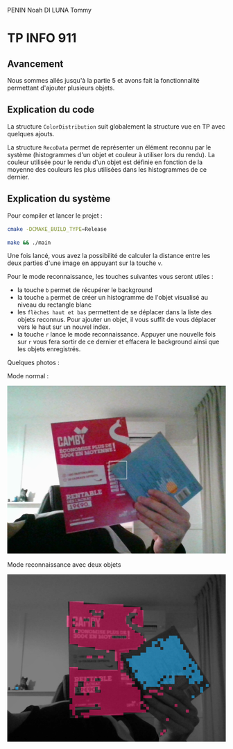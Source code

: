 PENIN Noah
DI LUNA Tommy

# TP INFO 911

## Avancement

Nous sommes allés jusqu'à la partie 5 et avons fait la fonctionnalité permettant d'ajouter plusieurs objets.

## Explication du code

La structure `ColorDistribution` suit globalement la structure vue en TP avec quelques ajouts.

La structure `RecoData` permet de représenter un élément reconnu par le système (histogrammes d'un objet et couleur à utiliser lors du rendu).
La couleur utilisée pour le rendu d'un objet est définie en fonction de la moyenne des couleurs les plus utilisées dans les histogrammes de ce dernier.

## Explication du système

Pour compiler et lancer le projet :

```bash
cmake -DCMAKE_BUILD_TYPE=Release
```

```bash
make && ./main
```

Une fois lancé, vous avez la possibilité de calculer la distance entre les deux parties d'une image en appuyant sur la touche `v`.

Pour le mode reconnaissance, les touches suivantes vous seront utiles :
- la touche `b` permet de récupérer le background
- la touche `a` permet de créer un histogramme de l'objet visualisé au niveau du rectangle blanc
- les `flèches haut et bas` permettent de se déplacer dans la liste des objets reconnus. Pour ajouter un objet, il vous suffit de vous déplacer vers le haut sur un nouvel index.
- la touche `r` lance le mode reconnaissance. Appuyer une nouvelle fois sur `r` vous fera sortir de ce dernier et effacera le background ainsi que les objets enregistrés.

Quelques photos :

Mode normal :

<img src="normal.png" alt="mode normal"/>

Mode reconnaissance avec deux objets

<img src="reco.png" alt="mode reconnaissance"/>
